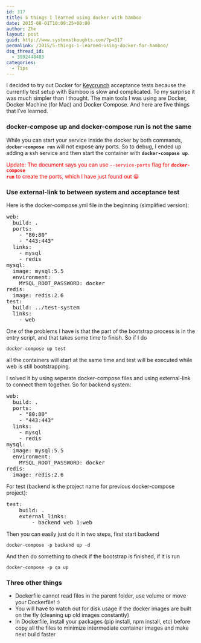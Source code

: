 ```yaml
---
id: 317
title: 5 things I learned using docker with bamboo
date: 2015-08-01T10:09:25+00:00
author: Zhe
layout: post
guid: http://www.systemsthoughts.com/?p=317
permalink: /2015/5-things-i-learned-using-docker-for-bamboo/
dsq_thread_id:
  - 3992448483
categories:
  - Tips
---
```

I decided to try out Docker for [Keycrunch](http://www.keycrunch.com) acceptance tests because the currently test setup with Bamboo is slow and complicated. To my surprise it was much simpler than I thought. The main tools I was using are Docker, Docker Machine (for Mac) and Docker Compose. And here are five things that I&#8217;ve learned.

### docker-compose up and docker-compose run is not the same

While you can start your service inside the docker by both commands, **`docker-compose run`** will not expose any ports. So to debug, I ended up adding a ssh service and then start the container with **`docker-compose up`**.

<span style="color: #ff0000;">Update: The document says you can use <code>--service-ports</code> flag for <strong><code>docker-compose run</code></strong> to create the ports, which I have just found out 😀</span>

### Use external-link to between system and acceptance test

Here is the docker-compose.yml file in the beginning (simplified version):

<pre class="wp-code-highlight prettyprint">web:
  build: .
  ports:
    - "80:80"
    - "443:443"
  links:
    - mysql
    - redis
mysql:
  image: mysql:5.5
  environment:
    MYSQL_ROOT_PASSWORD: docker
redis:
  image: redis:2.6
test:
  build: ../test-system
  links:
    - web
</pre>

One of the problems I have is that the part of the bootstrap process is in the entry script, and that takes some time to finish. So if I do

`docker-compose up test`

all the containers will start at the same time and test will be executed while web is still bootstrapping.

I solved it by using seperate docker-compose files and using external-link to connect them together. So for backend system:

<pre class="wp-code-highlight prettyprint">web:
  build: .
  ports:
    - "80:80"
    - "443:443"
  links:
    - mysql
    - redis
mysql:
  image: mysql:5.5
  environment:
    MYSQL_ROOT_PASSWORD: docker
redis:
  image: redis:2.6
</pre>

For test (backend is the project name for previous docker-compose project):

<pre class="wp-code-highlight prettyprint">test:
    build: .
    external_links:
        - backend_web_1:web
</pre>

Then you can easily just do it in two steps, first start backend

`docker-compose -p backend up -d`

And then do something to check if the bootstrap is finished, if it is run

`docker-compose -p qa up`

### Three other things

  * Dockerfile cannot read files in the parent folder, use volume or move your Dockerfile! <img src="http://i2.wp.com/www.systemsthoughts.com/wp-includes/images/smilies/simple-smile.png?w=1260" alt=":)" class="wp-smiley" style="height: 1em; max-height: 1em;" data-recalc-dims="1" />
  * You will have to watch out for disk usage if the docker images are built on the fly (cleaning up old images constantly)
  * In Dockerfile, install your packages (pip install, npm install, etc) before copy all the files to minimize intermediate container images and make next build faster

&nbsp;